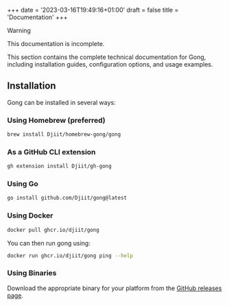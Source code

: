 +++
date = '2023-03-16T19:49:16+01:00'
draft = false
title = 'Documentation'
+++

> [!WARNING]
> This documentation is incomplete.

This section contains the complete technical documentation for Gong, including installation guides, configuration options, and usage examples.

## Installation

Gong can be installed in several ways:

### Using Homebrew (preferred)

```bash
brew install Djiit/homebrew-gong/gong
```

### As a GitHub CLI extension

```bash
gh extension install Djiit/gh-gong
```

### Using Go

```bash
go install github.com/Djiit/gong@latest
```

### Using Docker

```bash
docker pull ghcr.io/djiit/gong
```

You can then run gong using:

```bash
docker run ghcr.io/djiit/gong ping --help
```

### Using Binaries

Download the appropriate binary for your platform from the [GitHub releases page](https://github.com/Djiit/gong/releases).
